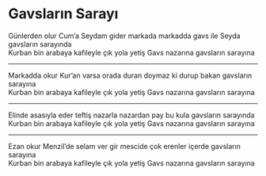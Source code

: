 # Gavsların Sarayı

Günlerden olur Cum’a Seydam gider markada markadda gavs ile Seyda gavsların sarayında  
Kurban bin arabaya kafileyle çık yola yetiş Gavs nazarına gavsların sarayına  
****  
Markadda okur Kur’an varsa orada duran doymaz ki durup bakan gavsların sarayına  
Kurban bin arabaya kafileyle çık yola yetiş Gavs nazarına gavsların sarayına  
****  
Elinde asasıyla eder teftiş nazarla nazardan pay bu kula gavsların sarayında  
Kurban bin arabaya kafileyle çık yola yetiş Gavs nazarına gavsların sarayına  
****  
Ezan okur Menzil’de selam ver gir mescide çok erenler içerde gavsların sarayına  
Kurban bin arabaya kafileyle çık yola yetiş Gavs nazarına gavsların sarayına  

